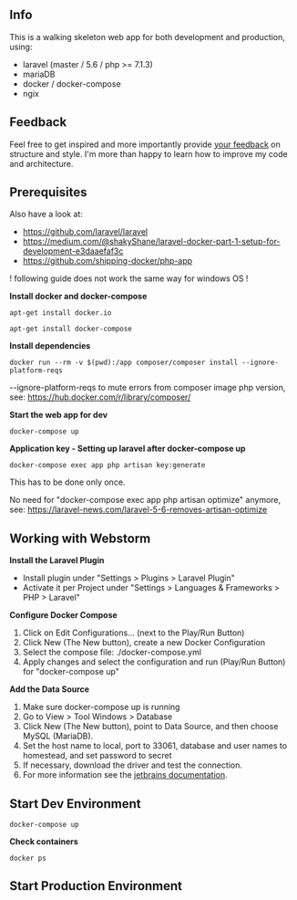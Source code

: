 ## Info
This is a walking skeleton web app for both development and production,
using:
- laravel (master / 5.6 / php >= 7.1.3)
- mariaDB
- docker / docker-compose
- ngix

## Feedback
Feel free to get inspired and more importantly provide [your feedback](https://github.com/andrelandgraf/laravel-docker/issues) on structure and style. I'm more than happy to learn how to improve my code and architecture.

## Prerequisites
Also have a look at:
- https://github.com/laravel/laravel
- https://medium.com/@shakyShane/laravel-docker-part-1-setup-for-development-e3daaefaf3c
- https://github.com/shipping-docker/php-app

! following guide does not work the same way for windows OS !

**Install docker and docker-compose**

```
apt-get install docker.io
```

```
apt-get install docker-compose
```

**Install dependencies**

```
docker run --rm -v $(pwd):/app composer/composer install --ignore-platform-reqs

```
--ignore-platform-reqs to mute errors from composer image php version, see: https://hub.docker.com/r/library/composer/

**Start the web app for dev**
 
```
docker-compose up
```

**Application key - Setting up laravel after docker-compose up**
 ```
docker-compose exec app php artisan key:generate

```
This has to be done only once. 

No need for "docker-compose exec app php artisan optimize" anymore, see: 
https://laravel-news.com/laravel-5-6-removes-artisan-optimize

## Working with Webstorm

**Install the Laravel Plugin**

- Install plugin under "Settings > Plugins > Laravel Plugin"
- Activate it per Project under "Settings > Languages & Frameworks > PHP > Laravel"

**Configure Docker Compose**

1. Click on Edit Configurations... (next to the Play/Run Button)
2. Click New (The New button), create a new Docker Configuration
3. Select the compose file: ./docker-compose.yml
4. Apply changes and select the configuration and run (Play/Run Button) for "docker-compose up"

**Add the Data Source**

1. Make sure docker-compose up is running
2. Go to View > Tool Windows > Database
3. Click New (The New button), point to Data Source, and then choose MySQL (MariaDB).
4. Set the host name to local, port to 33061, database and user names to homestead, and set password to secret
5. If necessary, download the driver and test the connection.
6. For more information see the [jetbrains documentation](https://www.jetbrains.com/help/idea/running-a-dbms-image.html).


## Start Dev Environment

```
docker-compose up

```

**Check containers**

```
docker ps
```

## Start Production Environment

